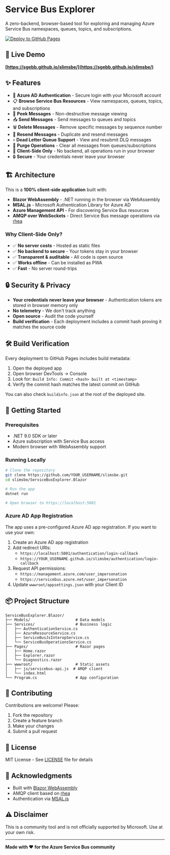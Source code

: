 # Service Bus Explorer

A zero-backend, browser-based tool for exploring and managing Azure Service Bus namespaces, queues, topics, and subscriptions.

[![Deploy to GitHub Pages](https://github.com/YOUR_USERNAME/slimsbe/actions/workflows/deploy.yml/badge.svg)](https://github.com/YOUR_USERNAME/slimsbe/actions/workflows/deploy.yml)

## 🚀 Live Demo

**[https://sgebb.github.io/slimsbe/](https://sgebb.github.io/slimsbe/)**

## ✨ Features

- 🔐 **Azure AD Authentication** - Secure login with your Microsoft account
- 📋 **Browse Service Bus Resources** - View namespaces, queues, topics, and subscriptions
- 👀 **Peek Messages** - Non-destructive message viewing
- 📤 **Send Messages** - Send messages to queues and topics
- 🗑️ **Delete Messages** - Remove specific messages by sequence number
- 🔄 **Resend Messages** - Duplicate and resend messages
- 💀 **Dead Letter Queue Support** - View and resubmit DLQ messages
- 🧹 **Purge Operations** - Clear all messages from queues/subscriptions
- 💾 **Client-Side Only** - No backend, all operations run in your browser
- 🔒 **Secure** - Your credentials never leave your browser

## 🏗️ Architecture

This is a **100% client-side application** built with:

- **Blazor WebAssembly** - .NET running in the browser via WebAssembly
- **MSAL.js** - Microsoft Authentication Library for Azure AD
- **Azure Management API** - For discovering Service Bus resources
- **AMQP over WebSockets** - Direct Service Bus message operations via [rhea](https://github.com/amqp/rhea)

### Why Client-Side Only?

- ✅ **No server costs** - Hosted as static files
- ✅ **No backend to secure** - Your tokens stay in your browser
- ✅ **Transparent & auditable** - All code is open source
- ✅ **Works offline** - Can be installed as PWA
- ✅ **Fast** - No server round-trips

## 🔒 Security & Privacy

- **Your credentials never leave your browser** - Authentication tokens are stored in browser memory only
- **No telemetry** - We don't track anything
- **Open source** - Audit the code yourself
- **Build verification** - Each deployment includes a commit hash proving it matches the source code

## 🛠️ Build Verification

Every deployment to GitHub Pages includes build metadata:

1. Open the deployed app
2. Open browser DevTools → Console
3. Look for: `Build Info: Commit <hash> built at <timestamp>`
4. Verify the commit hash matches the latest commit on GitHub

You can also check `buildinfo.json` at the root of the deployed site.

## 🚀 Getting Started

### Prerequisites

- .NET 9.0 SDK or later
- Azure subscription with Service Bus access
- Modern browser with WebAssembly support

### Running Locally

```bash
# Clone the repository
git clone https://github.com/YOUR_USERNAME/slimsbe.git
cd slimsbe/ServiceBusExplorer.Blazor

# Run the app
dotnet run

# Open browser to https://localhost:5001
```

### Azure AD App Registration

The app uses a pre-configured Azure AD app registration. If you want to use your own:

1. Create an Azure AD app registration
2. Add redirect URIs:
   - `https://localhost:5001/authentication/login-callback`
   - `https://YOUR_USERNAME.github.io/slimsbe/authentication/login-callback`
3. Request API permissions:
   - `https://management.azure.com/user_impersonation`
   - `https://servicebus.azure.net/user_impersonation`
4. Update `wwwroot/appsettings.json` with your Client ID

## 📦 Project Structure

```
ServiceBusExplorer.Blazor/
├── Models/                    # Data models
├── Services/                  # Business logic
│   ├── AuthenticationService.cs
│   ├── AzureResourceService.cs
│   ├── ServiceBusJsInteropService.cs
│   └── ServiceBusOperationsService.cs
├── Pages/                     # Razor pages
│   ├── Home.razor
│   ├── Explorer.razor
│   └── Diagnostics.razor
├── wwwroot/                   # Static assets
│   ├── js/servicebus-api.js  # AMQP client
│   └── index.html
└── Program.cs                 # App configuration
```

## 🤝 Contributing

Contributions are welcome! Please:

1. Fork the repository
2. Create a feature branch
3. Make your changes
4. Submit a pull request

## 📝 License

MIT License - See [LICENSE](LICENSE) file for details

## 🙏 Acknowledgments

- Built with [Blazor WebAssembly](https://dotnet.microsoft.com/apps/aspnet/web-apps/blazor)
- AMQP client based on [rhea](https://github.com/amqp/rhea)
- Authentication via [MSAL.js](https://github.com/AzureAD/microsoft-authentication-library-for-js)

## ⚠️ Disclaimer

This is a community tool and is not officially supported by Microsoft. Use at your own risk.

---

**Made with ❤️ for the Azure Service Bus community**
